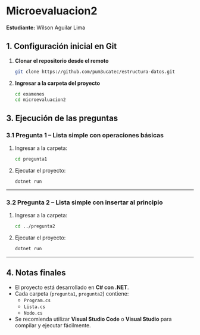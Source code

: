 # Microevaluacion2

**Estudiante:** Wilson Aguilar Lima

## 1. Configuración inicial en Git

1. **Clonar el repositorio desde el remoto**  
   ```bash
   git clone https://github.com/pum3ucatec/estructura-datos.git
   ```
2. **Ingresar a la carpeta del proyecto**  
   ```bash
   cd examenes
   cd microevaluacion2
   ```

## 3. Ejecución de las preguntas

### 3.1 Pregunta 1 – Lista simple con operaciones básicas
1. Ingresar a la carpeta:
   ```bash
   cd pregunta1
   ```
2. Ejecutar el proyecto:
   ```bash
   dotnet run
   ```

---

### 3.2 Pregunta 2 – Lista simple con insertar al principio
1. Ingresar a la carpeta:
   ```bash
   cd ../pregunta2
   ```
2. Ejecutar el proyecto:
   ```bash
   dotnet run
   ```

---

## 4. Notas finales

- El proyecto está desarrollado en **C# con .NET**.  
- Cada carpeta (`pregunta1`, `pregunta2`) contiene:
  - `Program.cs`
  - `Lista.cs`
  - `Nodo.cs`  
- Se recomienda utilizar **Visual Studio Code** o **Visual Studio** para compilar y ejecutar fácilmente.
```

